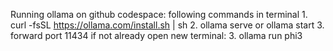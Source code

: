 Running ollama on github codespace: following commands in terminal
    1. curl -fsSL https://ollama.com/install.sh | sh
    2. ollama serve or ollama start
    3. forward port 11434 if not already
open new terminal:
    3. ollama run phi3
